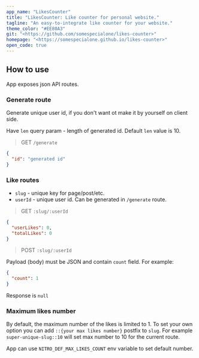 ```yaml
---
app_name: "LikesCounter"
title: "LikesCounter: Like counter for personal website."
tagline: "An easy-to-integrate like counter for your website."
theme_color: "#EE80A3"
git: "<https://github.com/somespecialone/likes-counter>"
homepage: "<https://somespecialone.github.io/likes-counter>"
open_code: true
---
```


## How to use

App exposes json API routes.

### Generate route

Generate unique user id, if you don't want ot make it by yourself on client side.

Have `len` query param - length of generated id. Default `len` value is 10.

> GET `/generate`

```json
{
  "id": "generated id"
}
```

### Like routes

* `slug` - unique key for page/post/etc.
* `userId` - unique user id. Can be generated in `/generate` route.

> GET `:slug/:userId`

```json
{
  "userLikes": 0,
  "totalLikes": 0
}
```

> POST `:slug/:userId`

Payload (body) must be JSON and contain `count` field. For example:

```json
{
  "count": 1
}
```

Response is `null`

### Maximum likes number

By default, the maximum number of the likes is limited to 1.
To set your own option you can add `::{your max likes number}` postfix to `slug`.
For example `super-unique-slug::10` will set max number to 10 for the current route.

App can use `NITRO_DEF_MAX_LIKES_COUNT` env variable to set default number.
